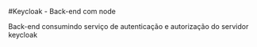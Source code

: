 #Keycloak - Back-end com node

Back-end consumindo serviço de autenticação e autorização do servidor keycloak